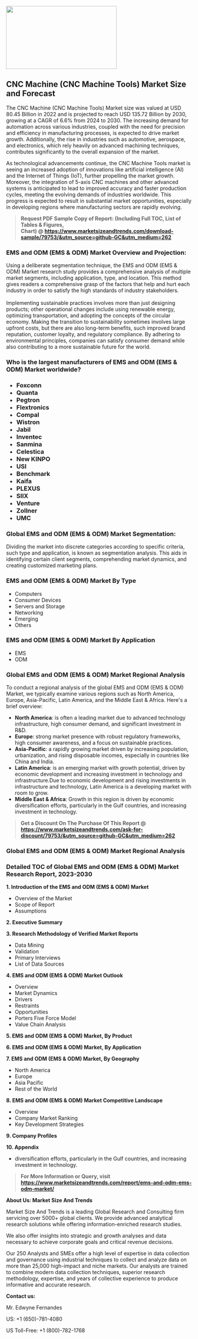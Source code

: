 <p><img class="alignnone size-medium wp-image-20088" src="https://ffe5etoiles.com/wp-content/uploads/2024/12/MST1-300x171.png" alt="" width="300" height="171" /></p><h2>CNC Machine (CNC Machine Tools) Market Size and Forecast</h2><p>The CNC Machine (CNC Machine Tools) Market size was valued at USD 80.45 Billion in 2022 and is projected to reach USD 135.72 Billion by 2030, growing at a CAGR of 6.6% from 2024 to 2030. The increasing demand for automation across various industries, coupled with the need for precision and efficiency in manufacturing processes, is expected to drive market growth. Additionally, the rise in industries such as automotive, aerospace, and electronics, which rely heavily on advanced machining techniques, contributes significantly to the overall expansion of the market.</p><p>As technological advancements continue, the CNC Machine Tools market is seeing an increased adoption of innovations like artificial intelligence (AI) and the Internet of Things (IoT), further propelling the market growth. Moreover, the integration of 5-axis CNC machines and other advanced systems is anticipated to lead to improved accuracy and faster production cycles, meeting the evolving demands of industries worldwide. This progress is expected to result in substantial market opportunities, especially in developing regions where manufacturing sectors are rapidly evolving.</p></p><blockquote id="" class=""><strong>Request PDF Sample Copy of Report: (Including Full TOC, List of Tables &amp; Figures, Chart)&nbsp;@&nbsp;<strong><a href="https://www.marketsizeandtrends.com/download-sample/79753/&utm_source=github-GC&utm_medium=262" target="_blank">https://www.marketsizeandtrends.com/download-sample/79753/&utm_source=github-GC&utm_medium=262</a></strong></strong></blockquote><h3 id="" class="">EMS and ODM (EMS & ODM) Market&nbsp;Overview and Projection:</h3><p id="" class="">Using a deliberate segmentation technique, the EMS and ODM (EMS & ODM) Market research study provides a comprehensive analysis of multiple market segments, including application, type, and location. This method gives readers a comprehensive grasp of the factors that help and hurt each industry in order to satisfy the high standards of industry stakeholders. <br /> <br />Implementing sustainable practices involves more than just designing products; other operational changes include using renewable energy, optimizing transportation, and adopting the concepts of the circular economy. Making the transition to sustainability sometimes involves large upfront costs, but there are also long-term benefits, such improved brand reputation, customer loyalty, and regulatory compliance. By adhering to environmental principles, companies can satisfy consumer demand while also contributing to a more sustainable future for the world.</p><h3 id="" class="">Who is the largest manufacturers of&nbsp;EMS and ODM (EMS & ODM) Market worldwide?</h3><h3 class=""><p><ul><li>Foxconn </li><li> Quanta </li><li> Pegtron </li><li> Flextronics </li><li> Compal </li><li> Wistron </li><li> Jabil </li><li> Inventec </li><li> Sanmina </li><li> Celestica </li><li> New KINPO </li><li> USI </li><li> Benchmark </li><li> Kaifa </li><li> PLEXUS </li><li> SIIX </li><li> Venture </li><li> Zollner </li><li> UMC</li></ul></p></h3><h3 id="" class="">Global&nbsp;EMS and ODM (EMS & ODM) Market Segmentation:</h3><p id="" class="">Dividing the market into discrete categories according to specific criteria, such type and application, is known as segmentation analysis. This aids in identifying certain client segments, comprehending market dynamics, and creating customized marketing plans.</p><h3 id="" class="">EMS and ODM (EMS & ODM) Market&nbsp;By Type</h3><p><p><ul><li>Computers </li><li> Consumer Devices </li><li> Servers and Storage </li><li> Networking </li><li> Emerging </li><li> Others</p></li></ul></p></p><h3 id="" class="">EMS and ODM (EMS & ODM) Market&nbsp;By Application</h3><p class=""><p><ul><li>EMS </li><li> ODM</li></ul></p></p><h3 id="" class="">Global EMS and ODM (EMS & ODM) Market Regional Analysis</h3><p id="" class="">To conduct a regional analysis of the global EMS and ODM (EMS & ODM) Market, we typically examine various regions such as North America, Europe, Asia-Pacific, Latin America, and the Middle East &amp; Africa. Here's a brief overview:</p><ul><li><strong>North America</strong>: is often a leading market due to advanced technology infrastructure, high consumer demand, and significant investment in R&amp;D.</li><li><strong>Europe</strong>: strong market presence with robust regulatory frameworks, high consumer awareness, and a focus on sustainable practices.</li><li><strong>Asia-Pacific</strong>: a rapidly growing market driven by increasing population, urbanization, and rising disposable incomes, especially in countries like China and India.</li><li><strong>Latin America</strong>: is an emerging market with growth potential, driven by economic development and increasing investment in technology and infrastructure.Due to economic development and rising investments in infrastructure and technology, Latin America is a developing market with room to grow.</li><li><strong>Middle East &amp; Africa</strong>: Growth in this region is driven by economic diversification efforts, particularly in the Gulf countries, and increasing investment in technology.</li></ul><blockquote id="" class=""><strong>Get a Discount On The Purchase Of This Report @ <strong><a href="https://www.marketsizeandtrends.com/ask-for-discount/79753/&utm_source=github-GC&utm_medium=262" target="_blank">https://www.marketsizeandtrends.com/ask-for-discount/79753/&utm_source=github-GC&utm_medium=262</a></strong></strong></blockquote><h3 id="" class="">Global EMS and ODM (EMS & ODM) Market Regional Analysis</h3><h3 id="" class="">Detailed TOC of Global EMS and ODM (EMS & ODM) Market Research Report, 2023-2030</h3><p id="" class=""><strong>1. Introduction of the EMS and ODM (EMS & ODM) Market</strong></p><ul><li>Overview of the Market</li><li>Scope of Report</li><li>Assumptions</li></ul><p id="" class=""><strong>2. Executive Summary</strong></p><p id="" class=""><strong>3. Research Methodology of Verified Market Reports</strong></p><ul><li>Data Mining</li><li>Validation</li><li>Primary Interviews</li><li>List of Data Sources</li></ul><p id="" class=""><strong>4. EMS and ODM (EMS & ODM) Market Outlook</strong></p><ul><li>Overview</li><li>Market Dynamics</li><li>Drivers</li><li>Restraints</li><li>Opportunities</li><li>Porters Five Force Model</li><li>Value Chain Analysis</li></ul><p id="" class=""><strong>5. EMS and ODM (EMS & ODM) Market, By Product</strong></p><p id="" class=""><strong>6. EMS and ODM (EMS & ODM) Market, By Application</strong></p><p id="" class=""><strong>7. EMS and ODM (EMS & ODM) Market, By Geography</strong></p><ul><li>North America</li><li>Europe</li><li>Asia Pacific</li><li>Rest of the World</li></ul><p id="" class=""><strong>8. EMS and ODM (EMS & ODM) Market Competitive Landscape</strong></p><ul><li>Overview</li><li>Company Market Ranking</li><li>Key Development Strategies</li></ul><p id="" class=""><strong>9. Company Profiles</strong></p><p id="" class=""><strong>10. Appendix</strong></p><ul><li>diversification efforts, particularly in the Gulf countries, and increasing investment in technology.</li></ul><blockquote id="" class=""><strong>For More Information or Query, visit <strong><strong><a href="https://www.marketsizeandtrends.com/report/ems-and-odm-ems-odm-market/" target="_blank">https://www.marketsizeandtrends.com/report/ems-and-odm-ems-odm-market/</a></strong></strong></strong></blockquote><p id="" class=""><strong>About Us: Market Size And Trends</strong></p><p id="" class="">Market Size And Trends is a leading Global Research and Consulting firm servicing over 5000+ global clients. We provide advanced analytical research solutions while offering information-enriched research studies.</p><p id="" class="">We also offer insights into strategic and growth analyses and data necessary to achieve corporate goals and critical revenue decisions.</p><p id="" class="">Our 250 Analysts and SMEs offer a high level of expertise in data collection and governance using industrial techniques to collect and analyze data on more than 25,000 high-impact and niche markets. Our analysts are trained to combine modern data collection techniques, superior research methodology, expertise, and years of collective experience to produce informative and accurate research.</p><p id="" class=""><strong>Contact us:</strong></p><p id="" class="">Mr. Edwyne Fernandes</p><p id="" class="">US: +1 (650)-781-4080</p><p id="" class="">US Toll-Free: +1 (800)-782-1768</p>
